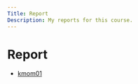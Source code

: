 ```yaml
---
Title: Report
Description: My reports for this course.
---
```


Report
=========================

* [kmom01](report/kmom01)